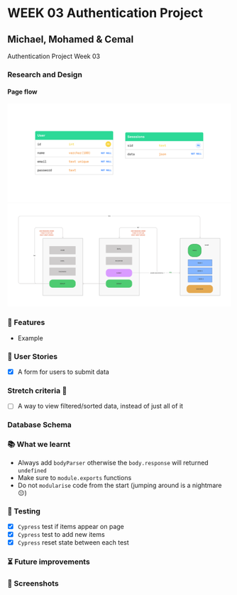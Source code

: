 # WEEK 03 Authentication Project

## Michael, Mohamed & Cemal

Authentication Project Week 03

### Research and Design

#### Page flow

![Database Schema](./README/schema.png)
![Page-Flow](./README/page-flow.png)

### 🧱 Features

- Example

### 📝 User Stories

- [x] A form for users to submit data

### Stretch criteria 🚂

- [ ] A way to view filtered/sorted data, instead of just all of it

### Database Schema

### 📚 What we learnt

- Always add `bodyParser` otherwise the `body.response` will returned `undefined`
- Make sure to `module.exports` functions
- Do not `modularise` code from the start (jumping around is a nightmare 😔)

### 🧪 Testing

- [x] `Cypress` test if items appear on page
- [x] `Cypress` test to add new items
- [x] `Cypress` reset state between each test

### ⏳ Future improvements

### 👀 Screenshots


